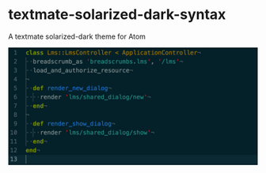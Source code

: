# textmate-solarized-dark-syntax

A textmate solarized-dark theme for Atom

![](https://raw.githubusercontent.com/phthhieu/textmate-solarized-dark-syntax/master/textmate-solarized-dark-syntax.png)

